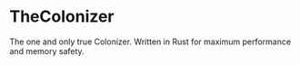 # TheColonizer
The one and only true Colonizer. Written in Rust for maximum performance and memory safety.
